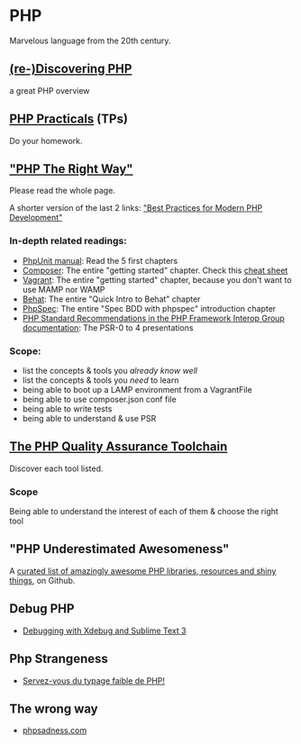PHP
===

Marvelous language from the 20th century.

## [(re-)Discovering PHP](http://edu.williamdurand.fr/php-slides/index.html)

a great PHP overview

## [PHP Practicals](http://edu.williamdurand.fr/) (TPs)

Do your homework.

## ["PHP The Right Way"](http://www.phptherightway.com) 

Please read the whole page.

A shorter version of the last 2 links: ["Best Practices for Modern PHP Development"](https://www.airpair.com/php/posts/best-practices-for-modern-php-development)

### In-depth related readings: 

- [PhpUnit manual](https://phpunit.de/manual/current/en/phpunit-book.html): Read the 5 first chapters
- [Composer](http://getcomposer.org): The entire "getting started" chapter. Check this [cheat sheet](http://composer.json.jolicode.com/)
- [Vagrant](http://vagrantup.com): The entire "getting started" chapter, because you don't want to use MAMP nor WAMP
- [Behat](http://behat.org): The entire "Quick Intro to Behat" chapter
- [PhpSpec](http://phpspec.net): The entire "Spec BDD with phpspec" introduction chapter
- [PHP Standard Recommendations in the PHP Framework Interop Group documentation](http://www.php-fig.org/): The PSR-0 to 4 presentations

### Scope: 

- list the concepts & tools you *already know well*
- list the concepts & tools you *need* to learn
- being able to boot up a LAMP environment from a VagrantFile
- being able to use composer.json conf file
- being able to write tests
- being able to understand & use PSR


## [The PHP Quality Assurance Toolchain](http://phpqatools.org)

Discover each tool listed.

### Scope

Being able to understand the interest of each of them & choose the right tool

## "PHP Underestimated Awesomeness"

A [curated list of amazingly awesome PHP libraries, resources and shiny things](https://github.com/ziadoz/awesome-php),  on Github.

## Debug PHP

- [Debugging with Xdebug and Sublime Text 3](http://www.sitepoint.com/debugging-xdebug-sublime-text-3)

## Php Strangeness

- [Servez-vous du typage faible de PHP!](http://www.thedarksideofthewebblog.com/servez-vous-du-typage-faible-de-php/)

## The wrong way

- [phpsadness.com](http://www.phpsadness.com/)



